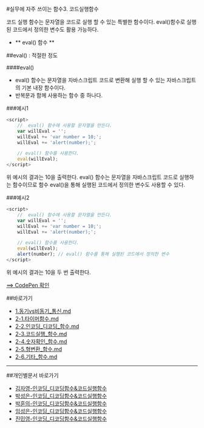 #실무에 자주 쓰이는 함수3. 코드실행함수

코드 실행 함수는 문자열을 코드로 실행 할 수 있는 특별한 함수이다.
eval()함수로 실행 된 코드에서 정의한 변수도 활용 가능하다.

* ** eval() 함수 **

##eval() : 적절한 정도

####eval()
- eval() 함수는 문자열을 자바스크립트 코드로 변환해 실행 할 수 있는 자바스크립트의 기본 내장 함수이다.
- 반복문과 함께 사용하는 함수 중 하나다.

###예시1

```javascript
<script>
	//  eval() 함수에 사용할 문자열을 만든다.
	var willEval = '';
	willEval += 'var number = 10;';
	willEval += 'alert(number);';

	// eval() 함수를 사용한다.
	eval(willEval);
</script>
```
위 예시의 결과는 10을 출력한다. eval() 함수는 문자열을 자바스크립트 코드로 실행하는 함수이므로 함수 eval()을 통해 실행된 코드에서 정의한 변수도 사용할 수 있다.

###예시2

```javascript
<script>
	//  eval() 함수에 사용할 문자열을 만든다.
	var willEval = '';
	willEval += 'var number = 10;';
	willEval += 'alert(number);';

	// eval() 함수를 사용한다.
	eval(willEval);
	alert(number); // eval() 함수를 통해 실행된 코드에서 정의한 변수
</script>
```
위 예시의 결과는 10을 두 번 출력한다.

[==> CodePen 확인](http://codepen.io/lseeee/pen/eJmeJO)


##바로가기
* [1.동기vs비동기_통신.md](https://github.com/demun/FrontEndStudy/blob/master/document/Javascript/docs/1.%EB%8F%99%EA%B8%B0vs%EB%B9%84%EB%8F%99%EA%B8%B0_%ED%86%B5%EC%8B%A0.md)
* [2-1.타이머함수.md](https://github.com/demun/FrontEndStudy/blob/master/document/Javascript/docs/2-1.%ED%83%80%EC%9D%B4%EB%A8%B8%ED%95%A8%EC%88%98.md)
* [2-2.인코딩_디코딩_함수.md](https://github.com/demun/FrontEndStudy/blob/master/document/Javascript/docs/2-2.%EC%9D%B8%EC%BD%94%EB%94%A9_%EB%94%94%EC%BD%94%EB%94%A9_%ED%95%A8%EC%88%98.md)
* [2-3.코드실행_함수.md](https://github.com/demun/FrontEndStudy/blob/master/document/Javascript/docs/2-3.%EC%BD%94%EB%93%9C%EC%8B%A4%ED%96%89_%ED%95%A8%EC%88%98.md)
* [2-4.숫자확인_함수.md](https://github.com/demun/FrontEndStudy/blob/master/document/Javascript/docs/2-4.%EC%88%AB%EC%9E%90%ED%99%95%EC%9D%B8_%ED%95%A8%EC%88%98.md)
* [2-5.형변환_함수.md](https://github.com/demun/FrontEndStudy/blob/master/document/Javascript/docs/2-5.%ED%98%95%EB%B3%80%ED%99%98_%ED%95%A8%EC%88%98.md)
* [2-6.기타_함수.md](https://github.com/demun/FrontEndStudy/blob/master/document/Javascript/docs/2-6.%EA%B8%B0%ED%83%80_%ED%95%A8%EC%88%98.md)

----

##개인별문서 바로가기
* [김자영-인코딩_디코딩함수&코드실행함수](https://github.com/demun/FrontEndStudy/blob/master/document/Javascript/docs/Team/02_%EC%9D%B8%EC%BD%94%EB%94%A9_%EB%94%94%EC%BD%94%EB%94%A9%ED%95%A8%EC%88%98%26%EC%BD%94%EB%93%9C%EC%8B%A4%ED%96%89%ED%95%A8%EC%88%98/%EA%B9%80%EC%9E%90%EC%98%81_%EC%9D%B8%EC%BD%94%EB%94%A9_%EB%94%94%EC%BD%94%EB%94%A9%ED%95%A8%EC%88%98%26%EC%BD%94%EB%93%9C%EC%8B%A4%ED%96%89%ED%95%A8%EC%88%98.md)
* [박성은-인코딩_디코딩함수&코드실행함수](https://github.com/demun/FrontEndStudy/blob/master/document/Javascript/docs/Team/02_%EC%9D%B8%EC%BD%94%EB%94%A9_%EB%94%94%EC%BD%94%EB%94%A9%ED%95%A8%EC%88%98%26%EC%BD%94%EB%93%9C%EC%8B%A4%ED%96%89%ED%95%A8%EC%88%98/%EB%B0%95%EC%84%B1%EC%9D%80_%EC%9D%B8%EC%BD%94%EB%94%A9_%EB%94%94%EC%BD%94%EB%94%A9%ED%95%A8%EC%88%98%26%EC%BD%94%EB%93%9C%EC%8B%A4%ED%96%89%ED%95%A8%EC%88%98.md)
* [박훈의-인코딩_디코딩함수&코드실행함수](https://github.com/demun/FrontEndStudy/blob/master/document/Javascript/docs/Team/02_%EC%9D%B8%EC%BD%94%EB%94%A9_%EB%94%94%EC%BD%94%EB%94%A9%ED%95%A8%EC%88%98%26%EC%BD%94%EB%93%9C%EC%8B%A4%ED%96%89%ED%95%A8%EC%88%98/%EB%B0%95%ED%9B%88%EC%9D%98_%EC%9D%B8%EC%BD%94%EB%94%A9_%EB%94%94%EC%BD%94%EB%94%A9%ED%95%A8%EC%88%98%26%EC%BD%94%EB%93%9C%EC%8B%A4%ED%96%89%ED%95%A8%EC%88%98.md)
* [임성은-인코딩_디코딩함수&코드실행함수](https://github.com/demun/FrontEndStudy/blob/master/document/Javascript/docs/Team/02_%EC%9D%B8%EC%BD%94%EB%94%A9_%EB%94%94%EC%BD%94%EB%94%A9%ED%95%A8%EC%88%98%26%EC%BD%94%EB%93%9C%EC%8B%A4%ED%96%89%ED%95%A8%EC%88%98/%EC%9E%84%EC%84%B1%EC%9D%80_%EC%9D%B8%EC%BD%94%EB%94%A9_%EB%94%94%EC%BD%94%EB%94%A9%ED%95%A8%EC%88%98%26%EC%BD%94%EB%93%9C%EC%8B%A4%ED%96%89%ED%95%A8%EC%88%98.md)
* [진민영-인코딩_디코딩함수&코드실행함수](https://github.com/demun/FrontEndStudy/blob/master/document/Javascript/docs/Team/02_%EC%9D%B8%EC%BD%94%EB%94%A9_%EB%94%94%EC%BD%94%EB%94%A9%ED%95%A8%EC%88%98%26%EC%BD%94%EB%93%9C%EC%8B%A4%ED%96%89%ED%95%A8%EC%88%98/%EC%A7%84%EB%AF%BC%EC%98%81_%EC%9D%B8%EC%BD%94%EB%94%A9_%EB%94%94%EC%BD%94%EB%94%A9%ED%95%A8%EC%88%98%26%EC%BD%94%EB%93%9C%EC%8B%A4%ED%96%89%ED%95%A8%EC%88%98.md)
